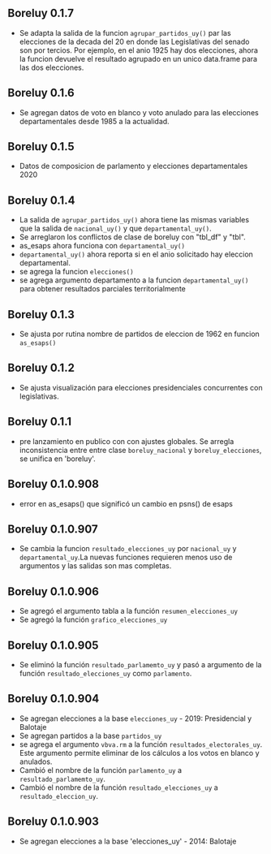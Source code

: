 ## Boreluy 0.1.7

* Se adapta la salida de la funcion `agrupar_partidos_uy()` par las elecciones de la decada del 20 en donde las Legislativas del senado son por tercios. Por ejemplo, en el anio 1925 hay dos elecciones, ahora la funcion devuelve el resultado agrupado en un unico data.frame para las dos elecciones.


## Boreluy 0.1.6

* Se agregan datos de voto en blanco y voto anulado para las elecciones departamentales desde 1985 a la actualidad.

## Boreluy 0.1.5

* Datos de composicion de parlamento y elecciones departamentales 2020


## Boreluy 0.1.4

* La salida de `agrupar_partidos_uy()` ahora tiene las mismas variables que la salida de `nacional_uy()` y que `departamental_uy()`.
* Se arreglaron los conflictos de clase de boreluy con "tbl_df" y "tbl".
* as_esaps ahora funciona con `departamental_uy()`
* `departamental_uy()` ahora reporta si en el anio solicitado hay eleccion departamental.
* se agrega la funcion `elecciones()`
* se agrega argumento departamento a la funcion `departamental_uy()` para obtener resultados parciales territorialmente

## Boreluy 0.1.3

* Se ajusta por rutina nombre de partidos de eleccion de 1962 en funcion `as_esaps()`


## Boreluy 0.1.2

* Se ajusta visualización para elecciones presidenciales concurrentes con legislativas.

## Boreluy 0.1.1

* pre lanzamiento en publico con con ajustes globales. Se arregla inconsistencia entre entre clase `boreluy_nacional` y `boreluy_elecciones`, se unifica en 'boreluy'.

## Boreluy 0.1.0.908

* error en as_esaps() que significó un cambio en psns() de esaps

## Boreluy 0.1.0.907

* Se cambia la funcion `resultado_elecciones_uy` por `nacional_uy` y `departamental_uy`.La nuevas funciones requieren menos uso de argumentos y las salidas son mas completas.

## Boreluy 0.1.0.906

* Se agregó el argumento tabla a la función `resumen_elecciones_uy`
* Se agregó la función `grafico_elecciones_uy`

## Boreluy 0.1.0.905

* Se eliminó la función `resultado_parlamemto_uy` y pasó a argumento de la función `resultado_elecciones_uy` como `parlamento`.

## Boreluy 0.1.0.904

* Se agregan elecciones a la base `elecciones_uy` - 2019: Presidencial y Balotaje
* Se agregan partidos a la base `partidos_uy`
* se agrega el argumento `vbva.rm` a la función `resultados_electorales_uy`. Este argumento permite eliminar de los cálculos a los votos en blanco y anulados.
* Cambió el nombre de la función `parlamento_uy` a `resultado_parlamemto_uy`.
* Cambió el nombre de la función `resultado_elecciones_uy` a `resultado_eleccion_uy`.

## Boreluy 0.1.0.903

* Se agregan elecciones a la base 'elecciones_uy' - 2014: Balotaje 




